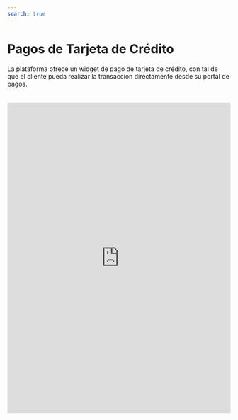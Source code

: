 ```yaml
---
search: true
---
```


# Pagos de Tarjeta de Crédito

La plataforma ofrece un widget de pago de tarjeta de crédito, con tal de que el cliente pueda realizar la transacción directamente desde su portal de pagos.

<iframe src="https://widgets-es.modyo.com/personas/retail-credit-card-payment" width="100%" height="700px" frameBorder="0"  style="overflow:auto;margin-top:20px;"/>

### Propiedades

Para realizar la transacción, el cliente verá predeterminadamente:

|Funcionalidad|Descripción|
|:------------|:----------|
|Tarjeta de crédito a pagar|Presenta la tarjeta de crédito en la cual se realizará la transacción|
|Deuda de pago nacional|Presenta el monto total que se ha utilizado en el cupo nacional de la tarjeta, incluyendo lo que no está facturado. |
Deuda de pago internacional|Presenta el monto total que se ha utilizado en el cupo internacional de la tarjeta, incluyendo lo que no está facturado. |
|Selección de cuenta de origen del pago|El cliente puede seleccionar la cuenta de la cual se extraerá el monto de pago. |
|Monto mínimo a pagar|Muestra el monto mínimo a pagar de la deuda, para que esta no quede morosa. |
|Monto total a pagar|Muestra el monto total facturado de la deuda a pagar. |
|Monto personalizado a pagar|Permite al cliente seleccionar un monto personalizado para pagar de la deuda.
